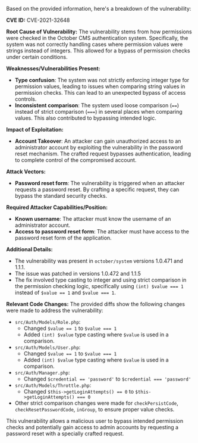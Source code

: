 Based on the provided information, here's a breakdown of the vulnerability:

**CVE ID:** CVE-2021-32648

**Root Cause of Vulnerability:**
The vulnerability stems from how permissions were checked in the October CMS authentication system. Specifically, the system was not correctly handling cases where permission values were strings instead of integers. This allowed for a bypass of permission checks under certain conditions.

**Weaknesses/Vulnerabilities Present:**
- **Type confusion**: The system was not strictly enforcing integer type for permission values, leading to issues when comparing string values in permission checks. This can lead to an unexpected bypass of access controls.
- **Inconsistent comparison**: The system used loose comparison (`==`) instead of strict comparison (`===`) in several places when comparing values. This also contributed to bypassing intended logic.

**Impact of Exploitation:**
- **Account Takeover**: An attacker can gain unauthorized access to an administrator account by exploiting the vulnerability in the password reset mechanism. The crafted request bypasses authentication, leading to complete control of the compromised account.

**Attack Vectors:**
- **Password reset form**: The vulnerability is triggered when an attacker requests a password reset. By crafting a specific request, they can bypass the standard security checks.

**Required Attacker Capabilities/Position:**
- **Known username**: The attacker must know the username of an administrator account.
- **Access to password reset form**: The attacker must have access to the password reset form of the application.

**Additional Details:**
- The vulnerability was present in `october/system` versions 1.0.471 and 1.1.1.
- The issue was patched in versions 1.0.472 and 1.1.5
- The fix involved type casting to integer and using strict comparison in the permission checking logic, specifically using `(int) $value === 1` instead of `$value == 1` and `$value === 1`.

**Relevant Code Changes:**
The provided diffs show the following changes were made to address the vulnerability:
- `src/Auth/Models/Role.php`:
    - Changed `$value == 1` to `$value === 1`
    - Added `(int) $value` type casting where `$value` is used in a comparison.
- `src/Auth/Models/User.php`:
    - Changed `$value == 1` to `$value === 1`
    - Added `(int) $value` type casting where `$value` is used in a comparison.
- `src/Auth/Manager.php`:
  - Changed `$credential == 'password'` to `$credential === 'password'`
- `src/Auth/Models/Throttle.php`:
  - Changed `$this->getLoginAttempts() == 0` to `$this->getLoginAttempts() === 0`
- Other strict comparison changes were made for `checkPersistCode`, `checkResetPasswordCode`, `inGroup`, to ensure proper value checks.

This vulnerability allows a malicious user to bypass intended permission checks and potentially gain access to admin accounts by requesting a password reset with a specially crafted request.